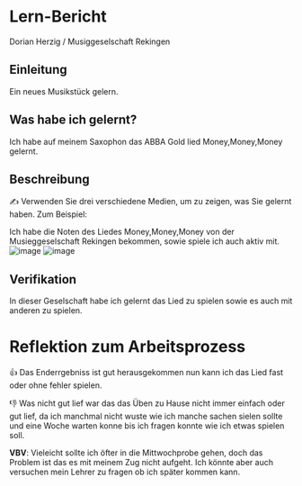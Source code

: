 # Lern-Bericht
  Dorian Herzig / Musiggeselschaft Rekingen

## Einleitung

  Ein neues Musikstück gelern.

## Was habe ich gelernt?

Ich habe auf meinem Saxophon das ABBA Gold lied Money,Money,Money gelernt.

## Beschreibung

✍️ Verwenden Sie drei verschiedene Medien, um zu zeigen, was Sie gelernt haben. Zum Beispiel:

Ich habe die Noten des Liedes Money,Money,Money von der Musieggeselschaft Rekingen bekommen, sowie spiele ich auch aktiv mit.
![image](https://user-images.githubusercontent.com/110893245/184817479-fce8ef10-544a-4abd-ae9b-fd093aa454f7.png)
![image](https://user-images.githubusercontent.com/110893245/184817862-c995a9ce-d9fc-42e9-a550-ab18fcd88d7b.png)



## Verifikation

In dieser Geselschaft habe ich gelernt das Lied zu spielen sowie es auch mit anderen zu spielen.

# Reflektion zum Arbeitsprozess

👍 Das Enderrgebniss ist gut herausgekommen nun kann ich das Lied fast oder ohne fehler spielen. 

👎 Was nicht gut lief war das das Üben zu Hause nicht immer einfach oder gut lief, da ich manchmal nicht wuste wie ich manche sachen sielen sollte und eine Woche      warten konne bis ich fragen konnte wie ich etwas spielen soll.

**VBV**: Vieleicht sollte ich öfter in die Mittwochprobe gehen, doch das Problem ist das es mit meinem Zug nicht aufgeht.
        Ich könnte aber auch versuchen mein Lehrer zu fragen ob ich später kommen kann.
